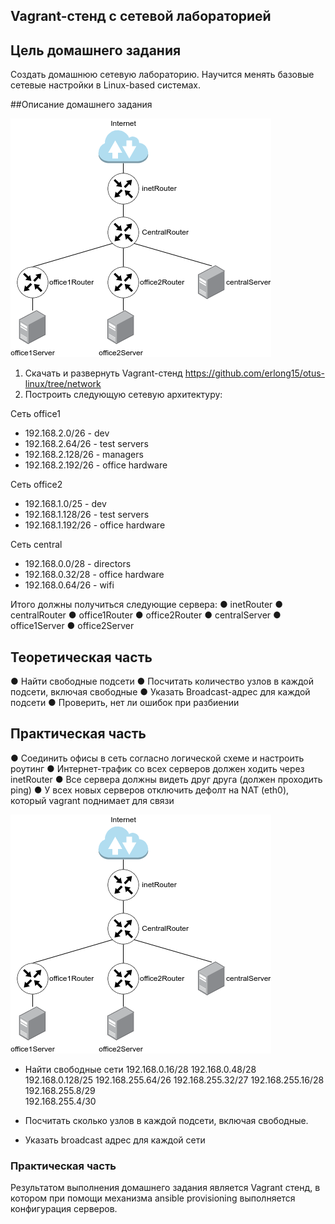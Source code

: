 ## Vagrant-стенд c сетевой лабораторией

## Цель домашнего задания
Создать домашнюю сетевую лабораторию. 
Научится менять базовые сетевые настройки  в Linux-based системах.

##Описание домашнего задания

![Схема 1](image1.png)

1. Скачать и развернуть Vagrant-стенд https://github.com/erlong15/otus-linux/tree/network
2. Построить следующую сетевую архитектуру:

Сеть office1
- 192.168.2.0/26      - dev
- 192.168.2.64/26     - test servers
- 192.168.2.128/26    - managers
- 192.168.2.192/26    - office hardware

Сеть office2
- 192.168.1.0/25      - dev
- 192.168.1.128/26    - test servers
- 192.168.1.192/26    - office hardware

Сеть central
- 192.168.0.0/28     - directors
- 192.168.0.32/28    - office hardware
- 192.168.0.64/26    - wifi


Итого должны получиться следующие сервера:
●	inetRouter
●	centralRouter
●	office1Router
●	office2Router
●	centralServer
●	office1Server
●	office2Server

## Теоретическая часть
●	Найти свободные подсети
●	Посчитать количество узлов в каждой подсети, включая свободные
●	Указать Broadcast-адрес для каждой подсети
●	Проверить, нет ли ошибок при разбиении

## Практическая часть
●	Соединить офисы в сеть согласно логической схеме и настроить роутинг
●	Интернет-трафик со всех серверов должен ходить через inetRouter
●	Все сервера должны видеть друг друга (должен проходить ping)
●	У всех новых серверов отключить дефолт на NAT (eth0), который vagrant поднимает для связи


![Схема сети](image1.png)

- Найти свободные сети
192.168.0.16/28 
192.168.0.48/28
192.168.0.128/25
192.168.255.64/26
192.168.255.32/27
192.168.255.16/28
192.168.255.8/29  
192.168.255.4/30 

- Посчитать сколько узлов в каждой подсети, включая свободные.
- Указать broadcast адрес для каждой сети

### Практическая часть
Результатом выполнения домашнего задания является Vagrant стенд, в котором при помощи механизма ansible provisioning выполняется конфигурация серверов.

